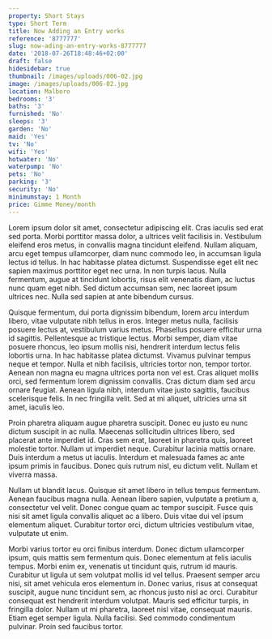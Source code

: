 ```yaml
---
property: Short Stays
type: Short Term
title: Now Adding an Entry works
reference: '8777777'
slug: now-ading-an-entry-works-8777777
date: '2018-07-26T18:48:46+02:00'
draft: false
hidesidebar: true
thumbnail: /images/uploads/006-02.jpg
image: /images/uploads/006-02.jpg
location: Malboro
bedrooms: '3'
baths: '3'
furnished: 'No'
sleeps: '3'
garden: 'No'
maid: 'Yes'
tv: 'No'
wifi: 'Yes'
hotwater: 'No'
waterpump: 'No'
pets: 'No'
parking: '3'
security: 'No'
minimumstay: 1 Month
price: Gimme Money/month
---
```

Lorem ipsum dolor sit amet, consectetur adipiscing elit. Cras iaculis sed erat sed porta. Morbi porttitor massa dolor, a ultrices velit facilisis in. Vestibulum eleifend eros metus, in convallis magna tincidunt eleifend. Nullam aliquam, arcu eget tempus ullamcorper, diam nunc commodo leo, in accumsan ligula lectus id tellus. In hac habitasse platea dictumst. Suspendisse eget elit nec sapien maximus porttitor eget nec urna. In non turpis lacus. Nulla fermentum, augue at tincidunt lobortis, risus elit venenatis diam, ac luctus nunc quam eget nibh. Sed dictum accumsan sem, nec laoreet ipsum ultrices nec. Nulla sed sapien at ante bibendum cursus.







Quisque fermentum, dui porta dignissim bibendum, lorem arcu interdum libero, vitae vulputate nibh tellus in eros. Integer metus nulla, facilisis posuere lectus at, vestibulum varius metus. Phasellus posuere efficitur urna id sagittis. Pellentesque ac tristique lectus. Morbi semper, diam vitae posuere rhoncus, leo ipsum mollis nisi, hendrerit interdum lectus felis lobortis urna. In hac habitasse platea dictumst. Vivamus pulvinar tempus neque et tempor. Nulla et nibh facilisis, ultricies tortor non, tempor tortor. Aenean non magna eu magna ultrices porta non vel est. Cras aliquet mollis orci, sed fermentum lorem dignissim convallis. Cras dictum diam sed arcu ornare feugiat. Aenean ligula nibh, interdum vitae justo sagittis, faucibus scelerisque felis. In nec fringilla velit. Sed at mi aliquet, ultricies urna sit amet, iaculis leo.







Proin pharetra aliquam augue pharetra suscipit. Donec eu justo eu nunc dictum suscipit in ac nulla. Maecenas sollicitudin ultrices libero, sed placerat ante imperdiet id. Cras sem erat, laoreet in pharetra quis, laoreet molestie tortor. Nullam ut imperdiet neque. Curabitur lacinia mattis ornare. Duis interdum a metus ut iaculis. Interdum et malesuada fames ac ante ipsum primis in faucibus. Donec quis rutrum nisl, eu dictum velit. Nullam et viverra massa.







Nullam ut blandit lacus. Quisque sit amet libero in tellus tempus fermentum. Aenean faucibus magna nulla. Aenean libero sapien, vulputate a pretium a, consectetur vel velit. Donec congue quam ac tempor suscipit. Fusce quis nisi sit amet ligula convallis aliquet ac a libero. Duis vitae dui vel ipsum elementum aliquet. Curabitur tortor orci, dictum ultricies vestibulum vitae, vulputate ut enim.







Morbi varius tortor eu orci finibus interdum. Donec dictum ullamcorper ipsum, quis mattis sem fermentum quis. Donec elementum at felis iaculis tempus. Morbi enim ex, venenatis ut tincidunt quis, rutrum id mauris. Curabitur ut ligula ut sem volutpat mollis id vel tellus. Praesent semper arcu nisi, sit amet vehicula eros elementum in. Donec varius, risus at consequat suscipit, augue nunc tincidunt sem, ac rhoncus justo nisl ac orci. Curabitur consequat est hendrerit interdum volutpat. Mauris sed efficitur turpis, in fringilla dolor. Nullam ut mi pharetra, laoreet nisl vitae, consequat mauris. Etiam eget semper ligula. Nulla facilisi. Sed commodo condimentum pulvinar. Proin sed faucibus tortor.
